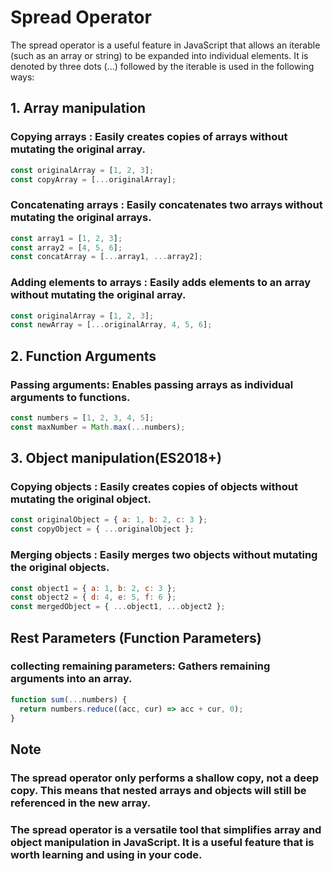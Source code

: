 # Spread Operator

The spread operator is a useful feature in JavaScript that allows an iterable (such as an array or string) to be expanded into individual elements. It is denoted by three dots (...) followed by the iterable is used in the following ways:

## 1. Array manipulation

### Copying arrays : Easily creates copies of arrays without mutating the original array.

```js
const originalArray = [1, 2, 3];
const copyArray = [...originalArray];
```

### Concatenating arrays : Easily concatenates two arrays without mutating the original arrays.

```js
const array1 = [1, 2, 3];
const array2 = [4, 5, 6];
const concatArray = [...array1, ...array2];
```

### Adding elements to arrays : Easily adds elements to an array without mutating the original array.

```js
const originalArray = [1, 2, 3];
const newArray = [...originalArray, 4, 5, 6];
```

## 2. Function Arguments

### Passing arguments: Enables passing arrays as individual arguments to functions.

```js
const numbers = [1, 2, 3, 4, 5];
const maxNumber = Math.max(...numbers);
```

## 3. Object manipulation(ES2018+)

### Copying objects : Easily creates copies of objects without mutating the original object.

```js
const originalObject = { a: 1, b: 2, c: 3 };
const copyObject = { ...originalObject };
```

### Merging objects : Easily merges two objects without mutating the original objects.

```js
const object1 = { a: 1, b: 2, c: 3 };
const object2 = { d: 4, e: 5, f: 6 };
const mergedObject = { ...object1, ...object2 };
```

## Rest Parameters (Function Parameters)

### collecting remaining parameters: Gathers remaining arguments into an array.

```js
function sum(...numbers) {
  return numbers.reduce((acc, cur) => acc + cur, 0);
}
```

## Note

### The spread operator only performs a shallow copy, not a deep copy. This means that nested arrays and objects will still be referenced in the new array.

### The spread operator is a versatile tool that simplifies array and object manipulation in JavaScript. It is a useful feature that is worth learning and using in your code.
